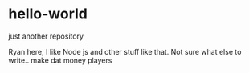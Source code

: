 # hello-world
just another repository

Ryan here, I like Node js and other stuff like that. 
Not sure what else to write.. make dat money players

